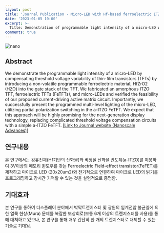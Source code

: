 ```yaml
---
layout: post
title: 'Journal Publication - Micro-LED with Hf-based ferroelectric ITZO TFT for display applications'
date: '2023-01-05 10:00'
excerpt: >-
  Title: Demonstration of programmable light intensity of a micro-LED with a Hf-based ferroelectric ITZO TFT for Mura-free displays
comments: true
---
```

![nano](https://user-images.githubusercontent.com/32427749/211222463-c6bbafd7-1cd2-4ca1-904e-cbf3e747557b.png)


## Abstract
We demonstrate the programmable light intensity of a micro-LED by compensating threshold voltage variability of thin-film transistors (TFTs) by introducing a non-volatile programmable ferroelectric material, HfZrO2 (HZO) into the gate stack of the TFT. We fabricated an amorphous ITZO TFT, ferroelectric TFTs (FeTFTs), and micro-LEDs and verified the feasibility of our proposed current-driving active matrix circuit. Importantly, we successfully present the programmed multi-level lighting of the micro-LED, utilizing partial polarization switching in the a-ITZO FeTFT. We expect that this approach will be highly promising for the next-generation display technology, replacing complicated threshold voltage compensation circuits with a simple a-ITZO FeTFT.
[[Link to Journal website (Nanoscale Advances)]](https://pubs.rsc.org/en/Content/ArticleLanding/2023/NA/D2NA00713D)


## 연구내용
본 연구에서는 강유전체(Hf기반의 산화물)와 비정질 산화물 반도체(a-ITZO)를 이용하여 3V이상의 메모리 윈도우를 갖는 Ferroelectric Field-effect transistor(FeFET)를 제작하고 마이크로 LED (20x20um2)와 전기적으로 연결하여 마이크로 LED의 밝기를 프로그래밍하고 장시간 기억할 수 있는 것을 실험적으로 증명함.

## 기대효과
본 연구를 통하여 디스플레이 분야에서 박막트랜지스터 및 광원의 임계전압 불균일에 의한 얼룩 현상(Mura) 문제를 복잡한 보상회로(보통 6개 이상의 트랜지스터를 사용)를 통해 대처하고 있으나, 본 연구를 통해 매우 간단히 한 개의 트랜지스터로 대체할 수 있는 기술로 기대됨. 


